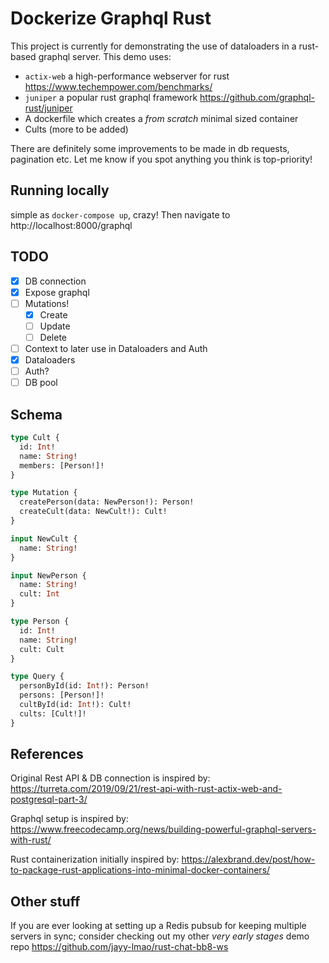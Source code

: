 # Dockerize Graphql Rust

This project is currently for demonstrating the use of dataloaders in a rust-based graphql server.
This demo uses:

- `actix-web` a high-performance webserver for rust https://www.techempower.com/benchmarks/
- `juniper` a popular rust graphql framework https://github.com/graphql-rust/juniper
- A dockerfile which creates a _from scratch_ minimal sized container
- Cults (more to be added)


There are definitely some improvements to be made in db requests, pagination etc. Let me know if you spot anything you think is top-priority!

## Running locally

simple as `docker-compose up`, crazy!
Then navigate to http://localhost:8000/graphql

## TODO

- [x] DB connection
- [x] Expose graphql
- [ ] Mutations!
  - [x] Create
  - [ ] Update
  - [ ] Delete
- [ ] Context to later use in Dataloaders and Auth
- [x] Dataloaders
- [ ] Auth?
- [ ] DB pool

## Schema

```graphql
type Cult {
  id: Int!
  name: String!
  members: [Person!]!
}

type Mutation {
  createPerson(data: NewPerson!): Person!
  createCult(data: NewCult!): Cult!
}

input NewCult {
  name: String!
}

input NewPerson {
  name: String!
  cult: Int
}

type Person {
  id: Int!
  name: String!
  cult: Cult
}

type Query {
  personById(id: Int!): Person!
  persons: [Person!]!
  cultById(id: Int!): Cult!
  cults: [Cult!]!
}
```

## References

Original Rest API & DB connection is inspired by:
https://turreta.com/2019/09/21/rest-api-with-rust-actix-web-and-postgresql-part-3/

Graphql setup is inspired by:
https://www.freecodecamp.org/news/building-powerful-graphql-servers-with-rust/

Rust containerization initially inspired by:
https://alexbrand.dev/post/how-to-package-rust-applications-into-minimal-docker-containers/

## Other stuff

If you are ever looking at setting up a Redis pubsub for keeping multiple servers in sync; consider checking out my other _very early stages_ demo repo https://github.com/jayy-lmao/rust-chat-bb8-ws
